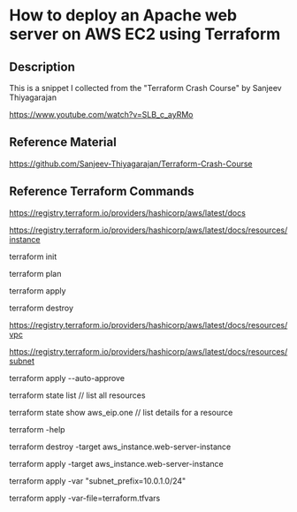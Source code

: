 # How to deploy an Apache web server on AWS EC2 using Terraform

## Description

This is a snippet I collected from the "Terraform Crash Course" by Sanjeev Thiyagarajan

https://www.youtube.com/watch?v=SLB_c_ayRMo

## Reference Material

https://github.com/Sanjeev-Thiyagarajan/Terraform-Crash-Course

## Reference Terraform Commands

https://registry.terraform.io/providers/hashicorp/aws/latest/docs

https://registry.terraform.io/providers/hashicorp/aws/latest/docs/resources/instance

terraform init

terraform plan

terraform apply

terraform destroy

https://registry.terraform.io/providers/hashicorp/aws/latest/docs/resources/vpc

https://registry.terraform.io/providers/hashicorp/aws/latest/docs/resources/subnet

terraform apply --auto-approve

terraform state list // list all resources

terraform state show aws_eip.one // list details for a resource

terraform -help

terraform destroy -target aws_instance.web-server-instance

terraform apply -target aws_instance.web-server-instance

terraform apply -var "subnet_prefix=10.0.1.0/24"

terraform apply -var-file=terraform.tfvars